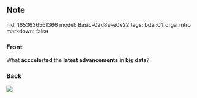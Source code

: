 ## Note
nid: 1653636561366
model: Basic-02d89-e0e22
tags: bda::01_orga_intro
markdown: false

### Front
What <b>acccelerted</b> the <b>latest advancements</b> in <b>big
data</b>?

### Back
<img src="paste-787f1e448977cafc41da834b41dccd70b7798544.jpg">
